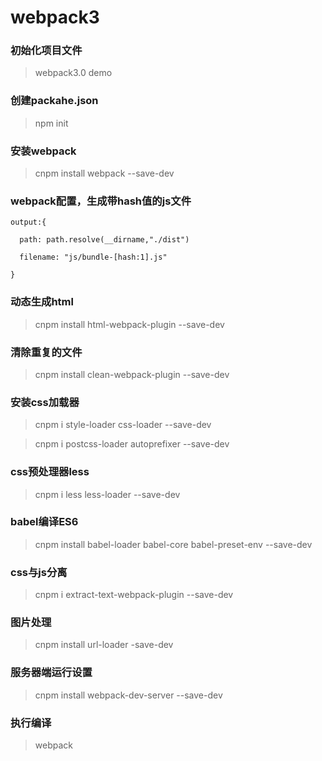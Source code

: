 # webpack3

### 初始化项目文件
>webpack3.0 demo
   
### 创建packahe.json     
>npm init 

### 安装webpack
>cnpm install webpack --save-dev  

### webpack配置，生成带hash值的js文件
`output:{`

`  path: path.resolve(__dirname,"./dist")`

`  filename: "js/bundle-[hash:1].js"`

`}`

### 动态生成html
>cnpm install html-webpack-plugin --save-dev

### 清除重复的文件
>cnpm install clean-webpack-plugin --save-dev

### 安装css加载器
>cnpm i style-loader css-loader --save-dev

>cnpm i postcss-loader autoprefixer --save-dev

### css预处理器less
>cnpm i less less-loader --save-dev

### babel编译ES6
>cnpm install  babel-loader babel-core babel-preset-env --save-dev

### css与js分离
>cnpm i extract-text-webpack-plugin --save-dev

### 图片处理
>cnpm install url-loader -save-dev

### 服务器端运行设置
>cnpm install webpack-dev-server --save-dev

### 执行编译
>webpack


    

